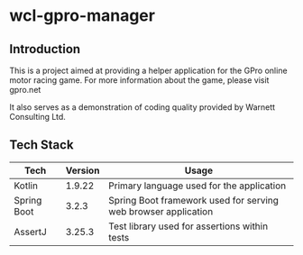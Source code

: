 # wcl-gpro-manager

## Introduction

This is a project aimed at providing a helper application for the GPro online motor racing game.
For more information about the game, please visit gpro.net

It also serves as a demonstration of coding quality provided by Warnett Consulting Ltd.

## Tech Stack

|Tech       |Version| Usage                                                         |
|-----------|-------|---------------------------------------------------------------|
|Kotlin     | 1.9.22| Primary language used for the application                     |
|Spring Boot|  3.2.3| Spring Boot framework used for serving web browser application|
|AssertJ    | 3.25.3| Test library used for assertions within tests                 |